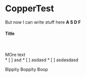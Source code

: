 # CopperTest

But now I can write stuff here
**A S D F**
<br>
#### **Title**
<br>
<br>
MOre text
<br>
* [ ] asd
* [ ] asdasd
* [ ] asdasdasd

Bippity Boppity Boop